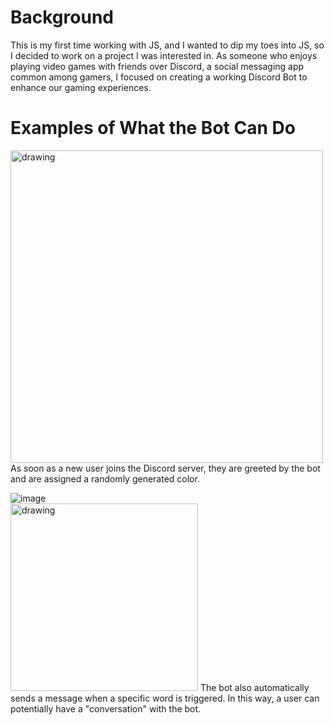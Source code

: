 # Background 
This is my first time working with JS, and I wanted to dip my toes into JS, so I decided to work on a project I was interested in. As someone who enjoys playing video games with friends over Discord, a social messaging app common among gamers, I focused on creating a working Discord Bot to enhance our gaming experiences. 

# Examples of What the Bot Can Do
<img src="https://user-images.githubusercontent.com/51142303/167269030-ea101c8f-258e-4eb0-aaeb-0397e9876b04.png" alt="drawing" width="500"/>
As soon as a new user joins the Discord server, they are greeted by the bot and are assigned a randomly generated color.

![image](https://user-images.githubusercontent.com/51142303/167269120-4abd174f-d440-423f-b923-02b20b29d400.png)  
<img src="https://user-images.githubusercontent.com/51142303/167269120-4abd174f-d440-423f-b923-02b20b29d400.png" alt="drawing" width="300"/>
The bot also automatically sends a message when a specific word is triggered. In this way, a user can potentially have a "conversation" with the bot. 
